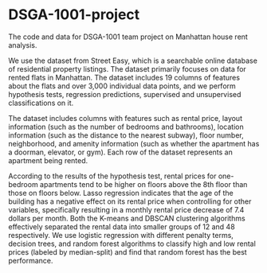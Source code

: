 # DSGA-1001-project
The code and data for DSGA-1001 team project on Manhattan house rent analysis.

We use the dataset from Street Easy, which is a searchable online database of residential property listings. The dataset primarily focuses on data for rented flats in Manhattan. The dataset includes 19 columns of features about the flats and over 3,000 individual data points, and we perform hypothesis tests, regression predictions, supervised and unsupervised classifications on it. 

The dataset includes columns with features such as rental price, layout information (such as the number of bedrooms and bathrooms), location information (such as the distance to the nearest subway), floor number, neighborhood, and amenity information (such as whether the apartment has a doorman, elevator, or gym). Each row of the dataset represents an apartment being rented.

According to the results of the hypothesis test, rental prices for one-bedroom apartments tend to be higher on floors above the 8th floor than those on floors below. Lasso regression indicates that the age of the building has a negative effect on its rental price when controlling for other variables, specifically resulting in a monthly rental price decrease of 7.4 dollars per month. Both the K-means and DBSCAN clustering algorithms effectively separated the rental data into smaller groups of 12 and 48 respectively. We use logistic regression with different penalty terms, decision trees, and random forest algorithms to classify high and low rental prices (labeled by median-split) and find that random forest has the best performance.
